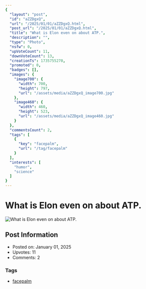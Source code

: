 ```yaml
---
{
  "layout": "post",
  "id": "aZZDgxQ",
  "url": "/2025/01/01/aZZDgxQ.html",
  "post_url": "/2025/01/01/aZZDgxQ.html",
  "title": "What is Elon even on about ATP.",
  "description": "",
  "type": "Photo",
  "nsfw": 0,
  "upVoteCount": 11,
  "downVoteCount": 13,
  "creationTs": 1735755270,
  "promoted": 0,
  "badges": [],
  "images": {
    "image700": {
      "width": 700,
      "height": 797,
      "url": "/assets/media/aZZDgxQ_image700.jpg"
    },
    "image460": {
      "width": 460,
      "height": 523,
      "url": "/assets/media/aZZDgxQ_image460.jpg"
    }
  },
  "commentsCount": 2,
  "tags": [
    {
      "key": "facepalm",
      "url": "/tag/facepalm"
    }
  ],
  "interests": [
    "humor",
    "science"
  ]
}
---
```


# What is Elon even on about ATP.

![What is Elon even on about ATP.](/assets/media/aZZDgxQ_image700.jpg)

## Post Information

- Posted on: January 01, 2025
- Upvotes: 11
- Comments: 2

### Tags

- [facepalm](/tag/facepalm)

